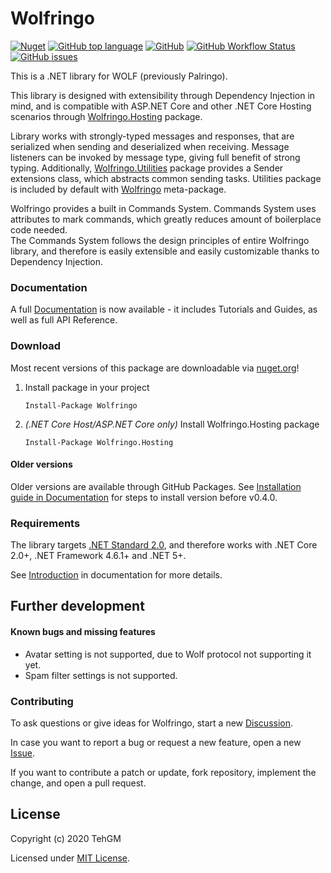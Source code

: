 
# Wolfringo
[![Nuget](https://img.shields.io/nuget/v/Wolfringo)](https://www.nuget.org/packages/Wolfringo/) [![GitHub top language](https://img.shields.io/github/languages/top/TehGM/Wolfringo)](https://github.com/TehGM/Wolfringo) [![GitHub](https://img.shields.io/github/license/TehGM/Wolfringo)](LICENSE) [![GitHub Workflow Status](https://img.shields.io/github/workflow/status/TehGM/Wolfringo/.NET%20Core%20Build)](https://github.com/TehGM/Wolfringo/actions) [![GitHub issues](https://img.shields.io/github/issues/TehGM/Wolfringo)](https://github.com/TehGM/Wolfringo/issues)

This is a .NET library for WOLF (previously Palringo).

This library is designed with extensibility through Dependency Injection in mind, and is compatible with ASP.NET Core and other .NET Core Hosting scenarios through [Wolfringo.Hosting](https://www.nuget.org/packages/Wolfringo.Hosting/) package.

Library works with strongly-typed messages and responses, that are serialized when sending and deserialized when receiving. Message listeners can be invoked by message type, giving full benefit of strong typing. Additionally, [Wolfringo.Utilities](https://www.nuget.org/packages/Wolfringo.Utilities/) package provides a Sender extensions class, which abstracts common sending tasks. Utilities package is included by default with [Wolfringo](https://www.nuget.org/packages/Wolfringo/) meta-package.

Wolfringo provides a built in Commands System. Commands System uses attributes to mark commands, which greatly reduces amount of boilerplace code needed.  
The Commands System follows the design principles of entire Wolfringo library, and therefore is easily extensible and easily customizable thanks to Dependency Injection.

### Documentation
A full [Documentation](https://wolfringo.tehgm.net) is now available - it includes Tutorials and Guides, as well as full API Reference.

### Download
Most recent versions of this package are downloadable via [nuget.org](https://www.nuget.org/packages/Wolfringo/)!

1. Install package in your project
    ```cli
    Install-Package Wolfringo
    ```
2. *(.NET Core Host/ASP.NET Core only)* Install Wolfringo.Hosting package
    ```cli
    Install-Package Wolfringo.Hosting
    ```

#### Older versions
Older versions are available through GitHub Packages. See [Installation guide in Documentation](https://wolfringo.tehgm.net/guides/getting-started/installation#older-versions) for steps to install version before v0.4.0.

### Requirements
The library targets [.NET Standard 2.0](https://docs.microsoft.com/en-gb/dotnet/standard/net-standard), and therefore works with .NET Core 2.0+, .NET Framework 4.6.1+ and .NET 5+.

See [Introduction](https://wolfringo.tehgm.net/guides/index.html#requirements) in documentation for more details.

## Further development
#### Known bugs and missing features
- Avatar setting is not supported, due to Wolf protocol not supporting it yet.
- Spam filter settings is not supported.

### Contributing
To ask questions or give ideas for Wolfringo, start a new [Discussion](https://github.com/TehGM/Wolfringo/discussions).

In case you want to report a bug or request a new feature, open a new [Issue](https://github.com/TehGM/Wolfringo/issues).

If you want to contribute a patch or update, fork repository, implement the change, and open a pull request.

## License
Copyright (c) 2020 TehGM 

Licensed under [MIT License](LICENSE).
